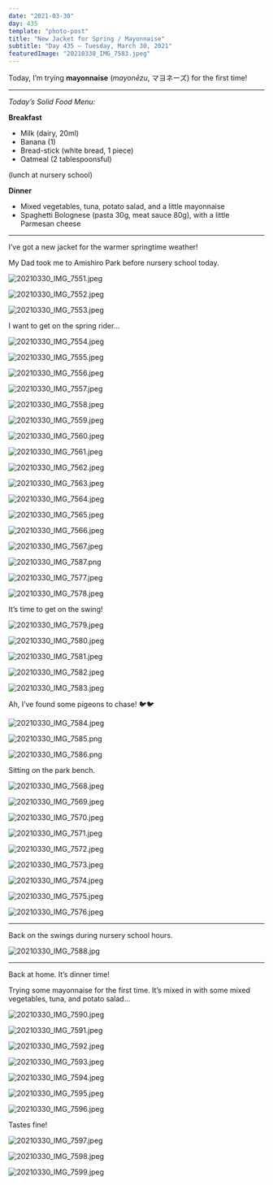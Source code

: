 ```yaml
---
date: "2021-03-30"
day: 435
template: "photo-post"
title: "New Jacket for Spring / Mayonnaise"
subtitle: "Day 435 – Tuesday, March 30, 2021"
featuredImage: "20210330_IMG_7583.jpeg"
---
```


Today, I’m trying **mayonnaise** (*mayonēzu*, マヨネーズ) for the first time!

<hr />

_Today’s Solid Food Menu:_

**Breakfast**

- Milk (dairy, 20ml)
- Banana (1)
- Bread-stick (white bread, 1 piece)
- Oatmeal (2 tablespoonsful)

(lunch at nursery school)

**Dinner**

- Mixed vegetables, tuna, potato salad, and a little mayonnaise
- Spaghetti Bolognese (pasta 30g, meat sauce 80g), with a little Parmesan cheese

<hr />

I’ve got a new jacket for the warmer springtime weather!

My Dad took me to Amishiro Park before nursery school today.

![20210330_IMG_7551.jpeg](20210330_IMG_7551.jpeg)

![20210330_IMG_7552.jpeg](20210330_IMG_7552.jpeg)

![20210330_IMG_7553.jpeg](20210330_IMG_7553.jpeg)

I want to get on the spring rider…

![20210330_IMG_7554.jpeg](20210330_IMG_7554.jpeg)

![20210330_IMG_7555.jpeg](20210330_IMG_7555.jpeg)

![20210330_IMG_7556.jpeg](20210330_IMG_7556.jpeg)

![20210330_IMG_7557.jpeg](20210330_IMG_7557.jpeg)

![20210330_IMG_7558.jpeg](20210330_IMG_7558.jpeg)

![20210330_IMG_7559.jpeg](20210330_IMG_7559.jpeg)

![20210330_IMG_7560.jpeg](20210330_IMG_7560.jpeg)

![20210330_IMG_7561.jpeg](20210330_IMG_7561.jpeg)

![20210330_IMG_7562.jpeg](20210330_IMG_7562.jpeg)

![20210330_IMG_7563.jpeg](20210330_IMG_7563.jpeg)

![20210330_IMG_7564.jpeg](20210330_IMG_7564.jpeg)

![20210330_IMG_7565.jpeg](20210330_IMG_7565.jpeg)

![20210330_IMG_7566.jpeg](20210330_IMG_7566.jpeg)

![20210330_IMG_7567.jpeg](20210330_IMG_7567.jpeg)

![20210330_IMG_7587.png](20210330_IMG_7587.png)

![20210330_IMG_7577.jpeg](20210330_IMG_7577.jpeg)

![20210330_IMG_7578.jpeg](20210330_IMG_7578.jpeg)

It’s time to get on the swing!

![20210330_IMG_7579.jpeg](20210330_IMG_7579.jpeg)

![20210330_IMG_7580.jpeg](20210330_IMG_7580.jpeg)

![20210330_IMG_7581.jpeg](20210330_IMG_7581.jpeg)

![20210330_IMG_7582.jpeg](20210330_IMG_7582.jpeg)

![20210330_IMG_7583.jpeg](20210330_IMG_7583.jpeg)

Ah, I’ve found some pigeons to chase! 🐦🐦

![20210330_IMG_7584.jpeg](20210330_IMG_7584.jpeg)

![20210330_IMG_7585.png](20210330_IMG_7585.png)

![20210330_IMG_7586.png](20210330_IMG_7586.png)

Sitting on the park bench.

![20210330_IMG_7568.jpeg](20210330_IMG_7568.jpeg)

![20210330_IMG_7569.jpeg](20210330_IMG_7569.jpeg)

![20210330_IMG_7570.jpeg](20210330_IMG_7570.jpeg)

![20210330_IMG_7571.jpeg](20210330_IMG_7571.jpeg)

![20210330_IMG_7572.jpeg](20210330_IMG_7572.jpeg)

![20210330_IMG_7573.jpeg](20210330_IMG_7573.jpeg)

![20210330_IMG_7574.jpeg](20210330_IMG_7574.jpeg)

![20210330_IMG_7575.jpeg](20210330_IMG_7575.jpeg)

![20210330_IMG_7576.jpeg](20210330_IMG_7576.jpeg)

<hr />

Back on the swings during nursery school hours.

![20210330_IMG_7588.jpg](20210330_IMG_7588.jpg)

<hr />

Back at home. It’s dinner time!

Trying some mayonnaise for the first time. It’s mixed in with some mixed vegetables, tuna, and potato salad…

![20210330_IMG_7590.jpeg](20210330_IMG_7590.jpeg)

![20210330_IMG_7591.jpeg](20210330_IMG_7591.jpeg)

![20210330_IMG_7592.jpeg](20210330_IMG_7592.jpeg)

![20210330_IMG_7593.jpeg](20210330_IMG_7593.jpeg)

![20210330_IMG_7594.jpeg](20210330_IMG_7594.jpeg)

![20210330_IMG_7595.jpeg](20210330_IMG_7595.jpeg)

![20210330_IMG_7596.jpeg](20210330_IMG_7596.jpeg)

Tastes fine!

![20210330_IMG_7597.jpeg](20210330_IMG_7597.jpeg)

![20210330_IMG_7598.jpeg](20210330_IMG_7598.jpeg)

![20210330_IMG_7599.jpeg](20210330_IMG_7599.jpeg)
